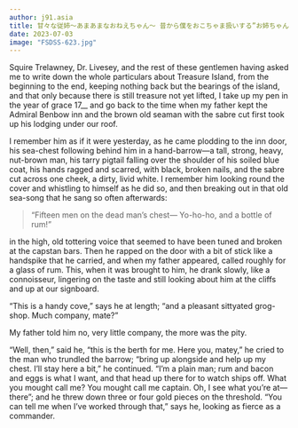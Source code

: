 ```yaml
---
author: j91.asia
title: 甘々な従姉～あまあまなおねえちゃん～ 昔から僕をおこちゃま扱いする”お姉ちゃん”とのとろけるほど甘い淫語性交 天使もえ
date: 2023-07-03
image: "FSDSS-623.jpg"
---
```


Squire Trelawney, Dr. Livesey, and the rest of these gentlemen having asked me to write down the whole particulars about Treasure Island, from the beginning to the end, keeping nothing back but the bearings of the island, and that only because there is still treasure not yet lifted, I take up my pen in the year of grace 17__ and go back to the time when my father kept the Admiral Benbow inn and the brown old seaman with the sabre cut first took up his lodging under our roof.  

I remember him as if it were yesterday, as he came plodding to the inn door, his sea-chest following behind him in a hand-barrow—a tall, strong, heavy, nut-brown man, his tarry pigtail falling over the shoulder of his soiled blue coat, his hands ragged and scarred, with black, broken nails, and the sabre cut across one cheek, a dirty, livid white. I remember him looking round the cover and whistling to himself as he did so, and then breaking out in that old sea-song that he sang so often afterwards:

> “Fifteen men on the dead man’s chest—
>   Yo-ho-ho, and a bottle of rum!”

in the high, old tottering voice that seemed to have been tuned and broken at the capstan bars. Then he rapped on the door with a bit of stick like a handspike that he carried, and when my father appeared, called roughly for a glass of rum. This, when it was brought to him, he drank slowly, like a connoisseur, lingering on the taste and still looking about him at the cliffs and up at our signboard.  

“This is a handy cove,” says he at length; “and a pleasant sittyated grog-shop. Much company, mate?”  

My father told him no, very little company, the more was the pity.  

“Well, then,” said he, “this is the berth for me. Here you, matey,” he cried to the man who trundled the barrow; “bring up alongside and help up my chest. I’ll stay here a bit,” he continued. “I’m a plain man; rum and bacon and eggs is what I want, and that head up there for to watch ships off. What you mought call me? You mought call me captain. Oh, I see what you’re at—there”; and he threw down three or four gold pieces on the threshold. “You can tell me when I’ve worked through that,” says he, looking as fierce as a commander.
